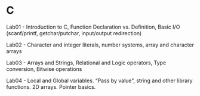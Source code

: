 # C

Lab01 - Introduction to C, Function Declaration vs. Definition, Basic I/O (scanf/printf, getchar/putchar, input/output redirection)

Lab02 - Character and integer literals, number systems, array and character arrays

Lab03 - Arrays and Strings, Relational and Logic operators, Type conversion, Bitwise operations

Lab04 - Local and Global variables. “Pass by value”, string and other library functions. 2D arrays. Pointer basics.


